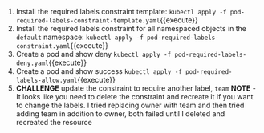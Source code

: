 1. Install the required labels constraint template:
   `kubectl apply -f pod-required-labels-constraint-template.yaml`{{execute}}
1. Install the required labels constraint for all namespaced objects in the `default` namespace:
   `kubectl apply -f pod-required-labels-constraint.yaml`{{execute}}
1. Create a pod and show deny
    `kubectl apply -f pod-required-labels-deny.yaml`{{execute}}
1. Create a pod and show success
    `kubectl apply -f pod-required-labels-allow.yaml`{{execute}}
1. **CHALLENGE** update the constraint to require another label, `team`
    **NOTE** - It looks like you need to delete the constraint and recreate it if you want to change the labels. I tried replacing owner with team and then tried adding team in addition to owner, both failed until I deleted and recreated the resource